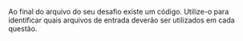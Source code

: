 Ao final do arquivo do seu desafio existe um código. Utilize-o para identificar quais arquivos de entrada deverão ser utilizados em cada questão.